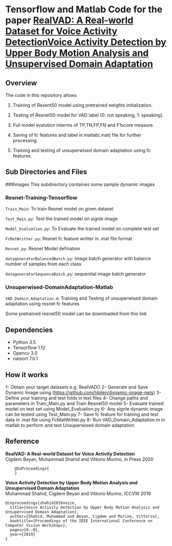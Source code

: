 # Tensorflow and Matlab Code for the paper [RealVAD: A Real-world Dataset for Voice Activity Detection]()[Voice Activity Detection by Upper Body Motion Analysis and Unsupervised Domain Adaptation](https://openaccess.thecvf.com/content_ICCVW_2019/html/HBU/Shahid_Voice_Activity_Detection_by_Upper_Body_Motion_Analysis_and_Unsupervised_ICCVW_2019_paper.html)

## Overview

The code in this repository allows 

1. Training of Resent50 model using pretrained weights initialization.

2. Testing of Resnet50 model for VAD label (0: not speaking, 1: speaking).

3. Full model evalution interms of TP,TN,FP,FN and F1score measure. 
 
4. Saving of fc features and label in matlab(.mat) file for further processing. 

5. Training and testing of unsuperwised domain adaptation using fc features.

## Sub Directories and Files
###images
         This subdirectory containes some sample dynamic images
### Resnet-Training-Tensorflow
``Train_Main``: To train Resnet model on given dataset 

``Test_Main.py``: Test the trained model on signle image

``Model_Evaluation.py``: To Evaluate the trained model on complete test set

``FcMatWritter.py``: Resnet fc feature writter in .mat file format

``Resnet.py``: Resnet Model defination

``datageneratorBalancedBatch.py``: image batch generator with balance number of samples from each class

``datageneratorSequenceBatch.py``: sequential image batch generator

### Unsuperwised-DomainAdaptation-Matlab

``VAD_Domain_Adaptation.m``: Training and Testing of unsuperwised domain adaptation using resnet fc features

Some pretrained resnet50 model can be downloaded from this link

## Dependencies
* Python 3.5
* Tensorflow 1.12
* Opencv 3.0
* natsort 7.0.1

## How it works
1- Obtain your target datasets e.g.  RealVAD()
2- Generate and Save Dynamic Image using (https://github.com/hbilen/dynamic-image-nets) 
3- Define your training and test folds in text files 
4- Change paths and parameters in Train_Main.py and Train Resnet50 model
5- Evaluate trained model on test set using Model_Evaluation.py
6- Any signle dynamic image can be tested using Test_Main.py 
7- Save fc feature for training and test data in .mat file using FcMatWritter.py
8- Run VAD_Domain_Adaptation.m in matlab to perform and test Unsuperwised domain adaptation

## Reference

**RealVAD: A Real-world Dataset for Voice Activity Detection**  
Cigdem Beyan, Muhammad Shahid and Vittorio Murino, in Press 2020
```
    @InProceedings{
    }
```
**Voice Activity Detection by Upper Body Motion Analysis and Unsupervised Domain Adaptation**  
Muhammad Shahid, Cigdem Beyan and Vittorio Murino, ICCVW 2019
```
@inproceedings{shahid2019voice,
  title={Voice Activity Detection by Upper Body Motion Analysis and Unsupervised Domain Adaptation},
  author={Shahid, Muhammad and Beyan, Cigdem and Murino, Vittorio},
  booktitle={Proceedings of the IEEE International Conference on Computer Vision Workshops},
  pages={0--0},
  year={2019}
}
```